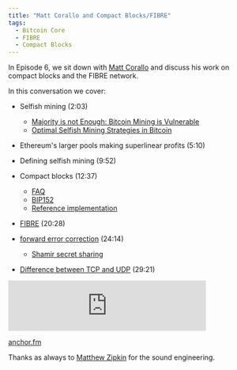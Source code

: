 ```yaml
---
title: "Matt Corallo and Compact Blocks/FIBRE"
tags:
  - Bitcoin Core
  - FIBRE
  - Compact Blocks
---
```


In Episode 6, we sit down with [Matt Corallo](https://twitter.com/TheBlueMatt) and discuss his work on compact blocks and the FIBRE network.

In this conversation we cover:

- Selfish mining (2:03)
  - [Majority is not Enough: Bitcoin Mining is Vulnerable](https://www.cs.cornell.edu/~ie53/publications/btcProcFC.pdf)
  - [Optimal Selfish Mining Strategies in Bitcoin](http://diyhpl.us/~bryan/papers2/bitcoin/Optimal%20selfish%20mining%20strategies%20in%20bitcoin.pdf)

- Ethereum's larger pools making superlinear profits (5:10)

- Defining selfish mining (9:52)

- Compact blocks (12:37)
  - [FAQ](https://bitcoincore.org/en/2016/06/07/compact-blocks-faq/)
  - [BIP152](https://github.com/bitcoin/bips/blob/master/bip-0152.mediawiki)
  - [Reference implementation](https://github.com/bitcoin/bitcoin/pull/8068)

- [FIBRE](https://bitcoinfibre.org/) (20:28)

- [forward error correction](https://en.wikipedia.org/wiki/Forward_error_correction) (24:14)
  - [Shamir secret sharing](https://cs.jhu.edu/~sdoshi/crypto/papers/shamirturing.pdf)

- [Difference between TCP and UDP](https://en.wikipedia.org/wiki/User_Datagram_Protocol#Comparison_of_UDP_and_TCP) (29:21)

<iframe src="https://anchor.fm/chaincode/embed/episodes/Matt-Corallo-and-Compact-BlocksFIBRE---Episode-6-ebfjsf" height="102px" width="400px" frameborder="0" scrolling="no"></iframe>

[anchor.fm](https://anchor.fm/chaincode/episodes/Matt-Corallo-and-Compact-BlocksFIBRE---Episode-6-ebfjsf)


Thanks as always to [Matthew Zipkin](https://twitter.com/MatthewZipkin) for the sound
engineering.
